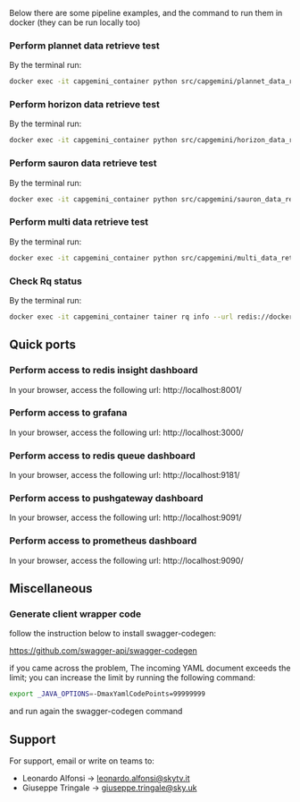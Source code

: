 Below there are some pipeline examples, and the command to run them in docker (they can be run locally too)

### Perform plannet data retrieve test
By the terminal run:

```bash
docker exec -it capgemini_container python src/capgemini/plannet_data_retrieve_pipeline_test.py
```

### Perform horizon data retrieve test
By the terminal run:

```bash
docker exec -it capgemini_container python src/capgemini/horizon_data_retrieve_pipeline_test.py
```

### Perform sauron data retrieve test
By the terminal run:

```bash
docker exec -it capgemini_container python src/capgemini/sauron_data_retrieve_pipeline_test.py
```

### Perform multi data retrieve test
By the terminal run:

```bash
docker exec -it capgemini_container python src/capgemini/multi_data_retrieve_pipeline_test.py
```

### Check Rq status
By the terminal run:

```bash
docker exec -it capgemini_container tainer rq info --url redis://docker.internal:6379
```

## Quick ports

### Perform access to redis insight dashboard
In your browser, access the following url:
http://localhost:8001/

### Perform access to grafana
In your browser, access the following url:
http://localhost:3000/

### Perform access to redis queue dashboard
In your browser, access the following url:
http://localhost:9181/

### Perform access to pushgateway dashboard
In your browser, access the following url:
http://localhost:9091/

### Perform access to prometheus dashboard
In your browser, access the following url:
http://localhost:9090/

## Miscellaneous

### Generate client wrapper code

follow the instruction below to install swagger-codegen:

https://github.com/swagger-api/swagger-codegen

if you came across the problem, The incoming YAML document exceeds the limit; you can increase the limit by running the following command:

```bash
export _JAVA_OPTIONS=-DmaxYamlCodePoints=99999999
```

and run again the swagger-codegen command
## Support

For support, email or write on teams to:

- Leonardo Alfonsi -> leonardo.alfonsi@skytv.it
- Giuseppe Tringale -> giuseppe.tringale@sky.uk

